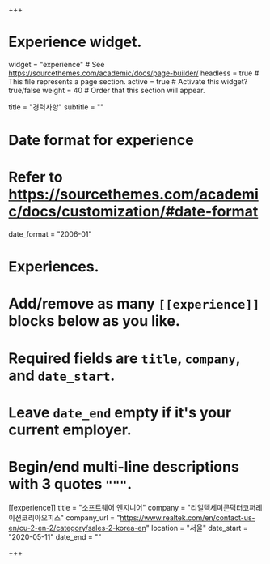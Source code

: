 +++
# Experience widget.
widget = "experience"  # See https://sourcethemes.com/academic/docs/page-builder/
headless = true  # This file represents a page section.
active = true  # Activate this widget? true/false
weight = 40  # Order that this section will appear.

title = "경력사항"
subtitle = ""

# Date format for experience
#   Refer to https://sourcethemes.com/academic/docs/customization/#date-format
date_format = "2006-01"

# Experiences.
#   Add/remove as many `[[experience]]` blocks below as you like.
#   Required fields are `title`, `company`, and `date_start`.
#   Leave `date_end` empty if it's your current employer.
#   Begin/end multi-line descriptions with 3 quotes `"""`.
[[experience]]
  title = "소프트웨어 엔지니어"
  company = "리얼텍세미콘덕터코퍼레이션코리아오피스"
  company_url = "https://www.realtek.com/en/contact-us-en/cu-2-en-2/category/sales-2-korea-en"
  location = "서울"
  date_start = "2020-05-11"
  date_end = ""

+++

